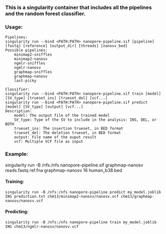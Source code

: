 ### This is a singularity container that includes all the pipelines and the random forest classifier.

### Usage:
```
Pipelines:
singularity run --bind <PATH:PATH> nanopore-pipeline.sif [pipeline] [fastq] [reference] [output_dir] [threads] [nanosv_bed]
Possible pipelines:
	minimap2-sniffles
	minimap2-nanosv
	ngmlr-sniffles
	ngmlr-nanosv
	graphmap-sniffles
	graphmap-nanosv
	last-picky

Classifier:
singularity run --bind <PATH:PATH> nanopore-pipeline.sif train [model] [SV_type] [trueset_ins] [trueset_del] [vcf...]
singularity run --bind <PATH:PATH> nanopore-pipeline.sif predict [model] [SV_type] [output] [vcf...]
Description:
	model: The output file of the trained model
	SV_type: Type of the SV to include in the analysis: INS, DEL, or BOTH
	trueset_ins: The insertion trueset, in BED format
	trueset_del: The deletion trueset, in BED format
	output: File name of the ouput result
	vcf: Multiple VCF file as input
```

### Example:

singularity run -B /nfs:/nfs nanopore-pipeline.sif graphmap-nanosv reads.fastq ref.fna graphmap-nanosv 16 human_b38.bed

#### Training:
```
singularity run -B /nfs:/nfs nanopore-pipeline predict my_model.joblib INS prediction.txt chm13/minimap2-nanosv/nanosv.vcf chm13/graphmap-nanosv/nanosv.vcf
```

#### Predicting:
```
singularity run -B /nfs:/nfs nanopore-pipeline train my_model.joblib INS chm13/ngmlr-nanosv/nanosv.vcf
```

